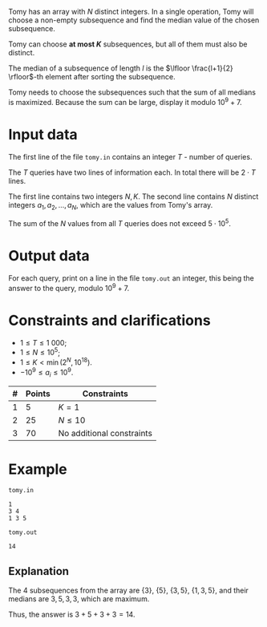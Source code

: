 Tomy has an array with $N$ distinct integers. In a single operation, Tomy will choose a non-empty subsequence and find the median value of the chosen subsequence.

Tomy can choose **at most $K$** subsequences, but all of them must also be distinct.

The median of a subsequence of length $l$ is the $\lfloor \frac{l+1}{2} \rfloor$-th element after sorting the subsequence.

Tomy needs to choose the subsequences such that the sum of all medians is maximized. Because the sum can be large, display it modulo $10^9 + 7$.

# Input data

The first line of the file `tomy.in` contains an integer $T$ - number of queries.

The $T$ queries have two lines of information each. In total there will be $2 \cdot T$ lines.

The first line contains two integers $N,K$.
The second line contains $N$ distinct integers $a_1,a_2,...,a_N$, which are the values from Tomy's array.

The sum of the $N$ values from all $T$ queries does not exceed $5 \cdot 10^5$.

# Output data

For each query, print on a line in the file `tomy.out` an integer, this being the answer to the query, modulo $10^9 + 7$.

# Constraints and clarifications

* $1 \leq T \leq 1 \ 000$;
* $1 \leq N \leq 10^5$;
* $1 \leq K < \min(2^N,10^{18})$.
* $-10^9 \leq a_i \leq 10^9$.

|#|Points|Constraints|
|-|-|-|
|1|5|$K=1$|
|2|25|$N \leq 10$|
|3|70|No additional constraints|

# Example

`tomy.in`
```
1
3 4
1 3 5
```

`tomy.out`
```
14
```

## Explanation

The $4$ subsequences from the array are $\{ 3 \}$, $\{ 5 \}$, $\{ 3, 5 \}$, $\{ 1, 3, 5 \}$, and their medians are $3, 5, 3, 3$, which are maximum.

Thus, the answer is $3 + 5 + 3 + 3 = 14$.
